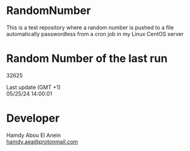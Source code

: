 # RandomNumber    
This is a test repository where a random number is pushed to a file automatically passwordless from a cron job in my Linux CentOS server    
# Random Number of the last run   
32625
      
Last update (GMT +1)    
05/25/24 14:00:01
# Developer    
Hamdy Abou El Anein   
hamdy.aea@protonmail.com
